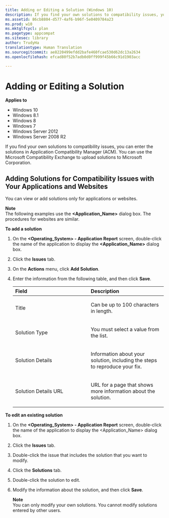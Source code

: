 ```yaml
---
title: Adding or Editing a Solution (Windows 10)
description: If you find your own solutions to compatibility issues, you can enter the solutions in Application Compatibility Manager (ACM). You can use the Microsoft Compatibility Exchange to upload solutions to Microsoft Corporation.
ms.assetid: 86cb8804-d577-4af6-b96f-5e0409784a23
ms.prod: w10
ms.mktglfcycl: plan
ms.pagetype: appcompat
ms.sitesec: library
author: TrudyHa
translationtype: Human Translation
ms.sourcegitcommit: ae8220499efdd2bafe460fcae530d62dc13a2634
ms.openlocfilehash: efcad80f52b7adb0d0ff999f45b66c91d1903acc

---
```


# Adding or Editing a Solution


**Applies to**

-   Windows 10
-   Windows 8.1
-   Windows 8
-   Windows 7
-   Windows Server 2012
-   Windows Server 2008 R2

If you find your own solutions to compatibility issues, you can enter the solutions in Application Compatibility Manager (ACM). You can use the Microsoft Compatibility Exchange to upload solutions to Microsoft Corporation.

## Adding Solutions for Compatibility Issues with Your Applications and Websites


You can view or add solutions only for applications or websites.

**Note**  
The following examples use the **&lt;Application\_Name&gt;** dialog box. The procedures for websites are similar.

 

**To add a solution**

1.  On the **&lt;Operating\_System&gt; - Application Report** screen, double-click the name of the application to display the **&lt;Application\_Name&gt;** dialog box.

2.  Click the **Issues** tab.

3.  On the **Actions** menu, click **Add Solution**.

4.  Enter the information from the following table, and then click **Save**.

    <table>
    <colgroup>
    <col width="50%" />
    <col width="50%" />
    </colgroup>
    <thead>
    <tr class="header">
    <th align="left">Field</th>
    <th align="left">Description</th>
    </tr>
    </thead>
    <tbody>
    <tr class="odd">
    <td align="left"><p>Title</p></td>
    <td align="left"><p>Can be up to 100 characters in length.</p></td>
    </tr>
    <tr class="even">
    <td align="left"><p>Solution Type</p></td>
    <td align="left"><p>You must select a value from the list.</p></td>
    </tr>
    <tr class="odd">
    <td align="left"><p>Solution Details</p></td>
    <td align="left"><p>Information about your solution, including the steps to reproduce your fix.</p></td>
    </tr>
    <tr class="even">
    <td align="left"><p>Solution Details URL</p></td>
    <td align="left"><p>URL for a page that shows more information about the solution.</p></td>
    </tr>
    </tbody>
    </table>

     

**To edit an existing solution**

1.  On the **&lt;Operating\_System&gt; - Application Report** screen, double-click the name of the application to display the &lt;Application\_Name&gt; dialog box.

2.  Click the **Issues** tab.

3.  Double-click the issue that includes the solution that you want to modify.

4.  Click the **Solutions** tab.

5.  Double-click the solution to edit.

6.  Modify the information about the solution, and then click **Save**.

    **Note**  
    You can only modify your own solutions. You cannot modify solutions entered by other users.

     

 

 








<!--HONumber=Jun16_HO4-->


